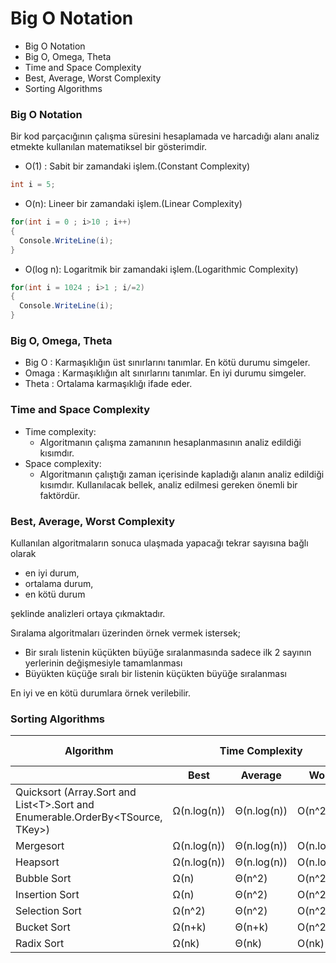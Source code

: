 # Big O Notation

- Big O Notation
- Big O, Omega, Theta
- Time and Space Complexity
- Best, Average, Worst Complexity
- Sorting Algorithms

### Big O Notation

Bir kod parçacığının çalışma süresini hesaplamada ve harcadığı alanı analiz etmekte kullanılan matematiksel bir gösterimdir. 

-  O(1) : Sabit bir zamandaki işlem.(Constant Complexity)
```C#
int i = 5;
```

-  O(n): Lineer bir zamandaki işlem.(Linear Complexity)
```C#
for(int i = 0 ; i>10 ; i++)
{
  Console.WriteLine(i);
}
```

-  O(log n): Logaritmik bir zamandaki işlem.(Logarithmic Complexity)
```C#
for(int i = 1024 ; i>1 ; i/=2)
{
  Console.WriteLine(i);
}
```

### Big O, Omega, Theta

- Big O : Karmaşıklığın üst sınırlarını tanımlar. En kötü durumu simgeler.
- Omaga : Karmaşıklığın alt sınırlarını tanımlar. En iyi durumu simgeler.
- Theta : Ortalama karmaşıklığı ifade eder.

### Time and Space Complexity
- Time complexity: 
   - Algoritmanın çalışma zamanının hesaplanmasının analiz edildiği kısımdır.
- Space complexity: 
   - Algoritmanın çalıştığı zaman içerisinde kapladığı alanın analiz edildiği kısımdır. Kullanılacak bellek, analiz edilmesi gereken önemli bir faktördür.

### Best, Average, Worst Complexity

Kullanılan algoritmaların sonuca ulaşmada yapacağı tekrar sayısına bağlı olarak 
  - en iyi durum,
  - ortalama durum,
  - en kötü durum
 
şeklinde analizleri ortaya çıkmaktadır. 


Sıralama algoritmaları üzerinden örnek vermek istersek;
 - Bir sıralı listenin küçükten büyüğe sıralanmasında sadece ilk 2 sayının yerlerinin değişmesiyle tamamlanması 
 - Büyükten küçüğe sıralı bir listenin küçükten büyüğe sıralanması

En iyi ve en kötü durumlara örnek verilebilir.

### Sorting Algorithms

<table>
    <thead>
        <tr>
            <th>Algorithm</th>
            <th colspan="3">Time Complexity</th>
            <th>Space Complexity</th>
        </tr>
        <tr>
            <th></th>
            <th>Best</th>
            <th>Average</th>
            <th>Worst</th>
            <th>Worst</th>
        </tr>
    </thead>
    <tbody>
        <tr>
            <td>Quicksort (Array.Sort and List&lt;T&gt;.Sort and Enumerable.OrderBy&lt;TSource, TKey&gt;)</td>
            <td> Ω(n.log(n)) </td>
            <td> Θ(n.log(n)) </td>
            <td> O(n^2) </td>
            <td> O(log(n)) </td>
        </tr>
        <tr>
            <td>Mergesort</td>
            <td>Ω(n.log(n))</td>
            <td>Θ(n.log(n))</td>
            <td>O(n.log(n))</td>
            <td>O(n)</td>
        </tr>
        <tr>
            <td>Heapsort</td>
            <td>Ω(n.log(n))</td>
            <td>Θ(n.log(n))</td>
            <td>O(n.log(n))</td>
            <td>O(1)</td>
        </tr>
        <tr>
            <td>Bubble Sort</td>
            <td>Ω(n)</td>
            <td>Θ(n^2)</td>
            <td>O(n^2)</td>
            <td>O(1)</td>
        </tr>
        <tr>
            <td>Insertion Sort</td>
            <td>Ω(n)</td>
            <td>Θ(n^2)</td>
            <td>O(n^2)</td>
            <td>O(1)</td>
        </tr>
        <tr>
            <td>Selection Sort</td>
            <td>Ω(n^2)</td>
            <td>Θ(n^2)</td>
            <td>O(n^2)</td>
            <td>O(1)</td>
        </tr>
        <tr>
            <td>Bucket Sort</td>
            <td>Ω(n+k)</td>
            <td>Θ(n+k)</td>
            <td>O(n^2)</td>
            <td>O(nk)</td>
        </tr>
        <tr>
            <td>Radix Sort</td>
            <td>Ω(nk)</td>
            <td>Θ(nk)</td>
            <td>O(nk)</td>
            <td>O(n+k)</td>
        </tr>
    </tbody>
</table>
